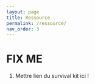 ```yaml
---
layout: page
title: Ressource
permalink: /ressource/
nav_order: 3
---
```


<link rel="shortcut icon" href="https://new-leaves.github.io/img/favicon/favicon.ico">

# **FIX ME**

1. Mettre lien du survival kit ici !
